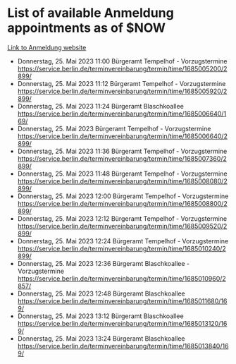 # List of available Anmeldung appointments as of $NOW
[Link to Anmeldung website](https://service.berlin.de/terminvereinbarung/termin/tag.php?termin=1&anliegen[]=120686&dienstleisterlist=122210,122217,327316,122219,327312,122227,327314,122231,327346,122243,327348,122254,122252,329742,122260,329745,122262,329748,122271,327278,122273,327274,122277,327276,330436,122280,327294,122282,327290,122284,327292,122291,327270,122285,327266,122286,327264,122296,327268,150230,329760,122297,327286,122294,327284,122312,329763,122314,329775,122304,327330,122311,327334,122309,327332,317869,122281,327352,122279,329772,122283,122276,327324,122274,327326,122267,329766,122246,327318,122251,327320,122257,327322,122208,327298,122226,327300&herkunft=http%3A%2F%2Fservice.berlin.de%2Fdienstleistung%2F120686%2F)
- Donnerstag, 25. Mai 2023 11:00 Bürgeramt Tempelhof - Vorzugstermine https://service.berlin.de/terminvereinbarung/termin/time/1685005200/2899/
- Donnerstag, 25. Mai 2023 11:12 Bürgeramt Tempelhof - Vorzugstermine https://service.berlin.de/terminvereinbarung/termin/time/1685005920/2899/
- Donnerstag, 25. Mai 2023 11:24 Bürgeramt Blaschkoallee https://service.berlin.de/terminvereinbarung/termin/time/1685006640/169/
- Donnerstag, 25. Mai 2023  Bürgeramt Tempelhof - Vorzugstermine https://service.berlin.de/terminvereinbarung/termin/time/1685006640/2899/
- Donnerstag, 25. Mai 2023 11:36 Bürgeramt Tempelhof - Vorzugstermine https://service.berlin.de/terminvereinbarung/termin/time/1685007360/2899/
- Donnerstag, 25. Mai 2023 11:48 Bürgeramt Tempelhof - Vorzugstermine https://service.berlin.de/terminvereinbarung/termin/time/1685008080/2899/
- Donnerstag, 25. Mai 2023 12:00 Bürgeramt Tempelhof - Vorzugstermine https://service.berlin.de/terminvereinbarung/termin/time/1685008800/2899/
- Donnerstag, 25. Mai 2023 12:12 Bürgeramt Tempelhof - Vorzugstermine https://service.berlin.de/terminvereinbarung/termin/time/1685009520/2899/
- Donnerstag, 25. Mai 2023 12:24 Bürgeramt Tempelhof - Vorzugstermine https://service.berlin.de/terminvereinbarung/termin/time/1685010240/2899/
- Donnerstag, 25. Mai 2023 12:36 Bürgeramt Blaschkoallee - Vorzugstermine https://service.berlin.de/terminvereinbarung/termin/time/1685010960/2857/
- Donnerstag, 25. Mai 2023 12:48 Bürgeramt Blaschkoallee https://service.berlin.de/terminvereinbarung/termin/time/1685011680/169/
- Donnerstag, 25. Mai 2023 13:12 Bürgeramt Blaschkoallee https://service.berlin.de/terminvereinbarung/termin/time/1685013120/169/
- Donnerstag, 25. Mai 2023 13:24 Bürgeramt Blaschkoallee https://service.berlin.de/terminvereinbarung/termin/time/1685013840/169/
